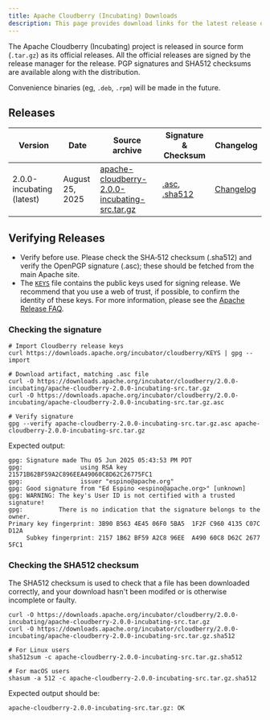 ```yaml
---
title: Apache Cloudberry (Incubating) Downloads
description: This page provides download links for the latest release of Apache Cloudberry (Incubating).
---
```


The Apache Cloudberry (Incubating) project is released in source form (`.tar.gz`) as its official releases. All the official releases are signed by the release manager for the release. PGP signatures and SHA512 checksums are available along with the distribution.

Convenience binaries (eg, `.deb`, `.rpm`) will be made in the future. 

## Releases

| Version | Date | Source archive | Signature & Checksum | Changelog |
|---------|------|----------------|-----------|---------------|
| 2.0.0-incubating (latest) | August 25, 2025 | [apache-cloudberry-2.0.0-incubating-src.tar.gz](https://downloads.apache.org/incubator/cloudberry/2.0.0-incubating/apache-cloudberry-2.0.0-incubating-src.tar.gz) | [.asc](https://downloads.apache.org/incubator/cloudberry/2.0.0-incubating/apache-cloudberry-2.0.0-incubating-src.tar.gz.asc), [.sha512](https://downloads.apache.org/incubator/cloudberry/2.0.0-incubating/apache-cloudberry-2.0.0-incubating-src.tar.gz.sha512) | [Changelog](../releases/2.0.0-incubating) |


## Verifying Releases

- Verify before use. Please check the SHA‑512 checksum (.sha512) and verify the OpenPGP signature (.asc); these should be fetched from the main Apache site.
- The [`KEYS`](https://downloads.apache.org/incubator/cloudberry/KEYS) file contains the public keys used for signing release. We recommend that you use a web of trust, if possible, to confirm the identity of these keys. For more information, please see the [Apache Release FAQ](https://www.apache.org/dev/release.html).

### Checking the signature

```
# Import Cloudberry release keys
curl https://downloads.apache.org/incubator/cloudberry/KEYS | gpg --import

# Download artifact, matching .asc file
curl -O https://downloads.apache.org/incubator/cloudberry/2.0.0-incubating/apache-cloudberry-2.0.0-incubating-src.tar.gz
curl -O https://downloads.apache.org/incubator/cloudberry/2.0.0-incubating/apache-cloudberry-2.0.0-incubating-src.tar.gz.asc

# Verify signature
gpg --verify apache-cloudberry-2.0.0-incubating-src.tar.gz.asc apache-cloudberry-2.0.0-incubating-src.tar.gz
```

Expected output:

```
gpg: Signature made Thu 05 Jun 2025 05:43:53 PM PDT
gpg:                using RSA key 21571B62BF59A2C896EEA49060C8D62C26775FC1
gpg:                issuer "espino@apache.org"
gpg: Good signature from "Ed Espino <espino@apache.org>" [unknown]
gpg: WARNING: The key's User ID is not certified with a trusted signature!
gpg:          There is no indication that the signature belongs to the owner.
Primary key fingerprint: 3B90 B563 4E45 06F0 5BA5  1F2F C960 4135 C07C D12A
     Subkey fingerprint: 2157 1B62 BF59 A2C8 96EE  A490 60C8 D62C 2677 5FC1
```

### Checking the SHA512 checksum

The SHA512 checksum is used to check that a file has been downloaded correctly, and your download hasn't been modifed or is otherwise incomplete or faulty.

```
curl -O https://downloads.apache.org/incubator/cloudberry/2.0.0-incubating/apache-cloudberry-2.0.0-incubating-src.tar.gz
curl -O https://downloads.apache.org/incubator/cloudberry/2.0.0-incubating/apache-cloudberry-2.0.0-incubating-src.tar.gz.sha512

# For Linux users
sha512sum -c apache-cloudberry-2.0.0-incubating-src.tar.gz.sha512

# For macOS users
shasum -a 512 -c apache-cloudberry-2.0.0-incubating-src.tar.gz.sha512
```

Expected output should be:

```
apache-cloudberry-2.0.0-incubating-src.tar.gz: OK
```
